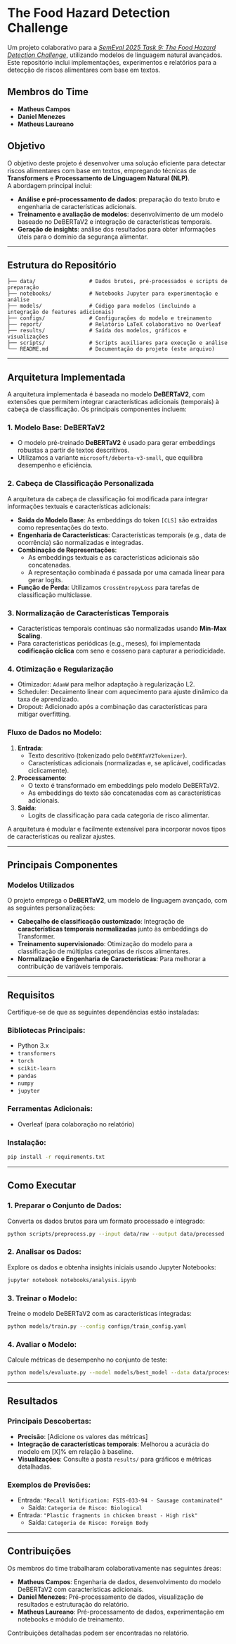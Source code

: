 # The Food Hazard Detection Challenge

Um projeto colaborativo para a [*SemEval 2025 Task 9: The Food Hazard Detection Challenge*](https://food-hazard-detection-semeval-2025.github.io/), utilizando modelos de linguagem natural avançados. Este repositório inclui implementações, experimentos e relatórios para a detecção de riscos alimentares com base em textos.

## Membros do Time
- **Matheus Campos**
- **Daniel Menezes**
- **Matheus Laureano**

## Objetivo
O objetivo deste projeto é desenvolver uma solução eficiente para detectar riscos alimentares com base em textos, empregando técnicas de **Transformers** e **Processamento de Linguagem Natural (NLP)**.  
A abordagem principal inclui:
- **Análise e pré-processamento de dados**: preparação do texto bruto e engenharia de características adicionais.
- **Treinamento e avaliação de modelos**: desenvolvimento de um modelo baseado no DeBERTaV2 e integração de características temporais.
- **Geração de insights**: análise dos resultados para obter informações úteis para o domínio da segurança alimentar.

---

## Estrutura do Repositório
```plaintext
├── data/                 # Dados brutos, pré-processados e scripts de preparação
├── notebooks/            # Notebooks Jupyter para experimentação e análise
├── models/               # Código para modelos (incluindo a integração de features adicionais)
├── configs/              # Configurações do modelo e treinamento
├── report/               # Relatório LaTeX colaborativo no Overleaf
├── results/              # Saída dos modelos, gráficos e visualizações
├── scripts/              # Scripts auxiliares para execução e análise
└── README.md             # Documentação do projeto (este arquivo)
```

---

## Arquitetura Implementada

A arquitetura implementada é baseada no modelo **DeBERTaV2**, com extensões que permitem integrar características adicionais (temporais) à cabeça de classificação. Os principais componentes incluem:

### **1. Modelo Base: DeBERTaV2**
- O modelo pré-treinado **DeBERTaV2** é usado para gerar embeddings robustas a partir de textos descritivos.
- Utilizamos a variante `microsoft/deberta-v3-small`, que equilibra desempenho e eficiência.

### **2. Cabeça de Classificação Personalizada**
A arquitetura da cabeça de classificação foi modificada para integrar informações textuais e características adicionais:
- **Saída do Modelo Base**: As embeddings do token `[CLS]` são extraídas como representações do texto.
- **Engenharia de Características**: Características temporais (e.g., data de ocorrência) são normalizadas e integradas.
- **Combinação de Representações**:
  - As embeddings textuais e as características adicionais são concatenadas.
  - A representação combinada é passada por uma camada linear para gerar logits.
- **Função de Perda**: Utilizamos `CrossEntropyLoss` para tarefas de classificação multiclasse.

### **3. Normalização de Características Temporais**
- Características temporais contínuas são normalizadas usando **Min-Max Scaling**.
- Para características periódicas (e.g., meses), foi implementada **codificação cíclica** com seno e cosseno para capturar a periodicidade.

### **4. Otimização e Regularização**
- Otimizador: `AdamW` para melhor adaptação à regularização L2.
- Scheduler: Decaimento linear com aquecimento para ajuste dinâmico da taxa de aprendizado.
- Dropout: Adicionado após a combinação das características para mitigar overfitting.

### Fluxo de Dados no Modelo:
1. **Entrada**:
   - Texto descritivo (tokenizado pelo `DeBERTaV2Tokenizer`).
   - Características adicionais (normalizadas e, se aplicável, codificadas ciclicamente).
2. **Processamento**:
   - O texto é transformado em embeddings pelo modelo DeBERTaV2.
   - As embeddings do texto são concatenadas com as características adicionais.
3. **Saída**:
   - Logits de classificação para cada categoria de risco alimentar.

A arquitetura é modular e facilmente extensível para incorporar novos tipos de características ou realizar ajustes.

---

## Principais Componentes
### Modelos Utilizados
O projeto emprega o **DeBERTaV2**, um modelo de linguagem avançado, com as seguintes personalizações:
- **Cabeçalho de classificação customizado**: Integração de **características temporais normalizadas** junto às embeddings do Transformer.
- **Treinamento supervisionado**: Otimização do modelo para a classificação de múltiplas categorias de riscos alimentares.
- **Normalização e Engenharia de Características**: Para melhorar a contribuição de variáveis temporais.

---

## Requisitos
Certifique-se de que as seguintes dependências estão instaladas:

### Bibliotecas Principais:
- Python 3.x
- `transformers`
- `torch`
- `scikit-learn`
- `pandas`
- `numpy`
- `jupyter`

### Ferramentas Adicionais:
- Overleaf (para colaboração no relatório)

### Instalação:
```bash
pip install -r requirements.txt
```

---

## Como Executar
### 1. Preparar o Conjunto de Dados:
Converta os dados brutos para um formato processado e integrado:
```bash
python scripts/preprocess.py --input data/raw --output data/processed
```

### 2. Analisar os Dados:
Explore os dados e obtenha insights iniciais usando Jupyter Notebooks:
```bash
jupyter notebook notebooks/analysis.ipynb
```

### 3. Treinar o Modelo:
Treine o modelo DeBERTaV2 com as características integradas:
```bash
python models/train.py --config configs/train_config.yaml
```

### 4. Avaliar o Modelo:
Calcule métricas de desempenho no conjunto de teste:
```bash
python models/evaluate.py --model models/best_model --data data/processed/test.csv
```

---

## Resultados
### Principais Descobertas:
- **Precisão**: [Adicione os valores das métricas]
- **Integração de características temporais**: Melhorou a acurácia do modelo em [X]% em relação à baseline.
- **Visualizações**: Consulte a pasta `results/` para gráficos e métricas detalhadas.

### Exemplos de Previsões:
- Entrada: `"Recall Notification: FSIS-033-94 - Sausage contaminated"`
  - Saída: `Categoria de Risco: Biological`
- Entrada: `"Plastic fragments in chicken breast - High risk"`
  - Saída: `Categoria de Risco: Foreign Body`

---

## Contribuições
Os membros do time trabalharam colaborativamente nas seguintes áreas:
- **Matheus Campos**: Engenharia de dados, desenvolvimento do modelo DeBERTaV2 com características adicionais.
- **Daniel Menezes**: Pré-processamento de dados, visualização de resultados e estruturação do relatório.
- **Matheus Laureano**: Pré-processamento de dados, experimentação em notebooks e módulo de treinamento.

Contribuições detalhadas podem ser encontradas no relatório.
